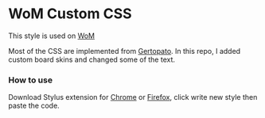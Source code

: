 # WoM Custom CSS

This style is used on [WoM](https://minesweeper.online)

Most of the CSS are implemented from [Gertopato](https://minesweeper.online/player/2691646). In this repo, I added custom board skins and changed some of the text.

### How to use
Download Stylus extension for
[Chrome](https://chromewebstore.google.com/detail/stylus/clngdbkpkpeebahjckkjfobafhncgmne) or [Firefox](https://addons.mozilla.org/en-US/firefox/addon/styl-us/), click write new style then paste the code.